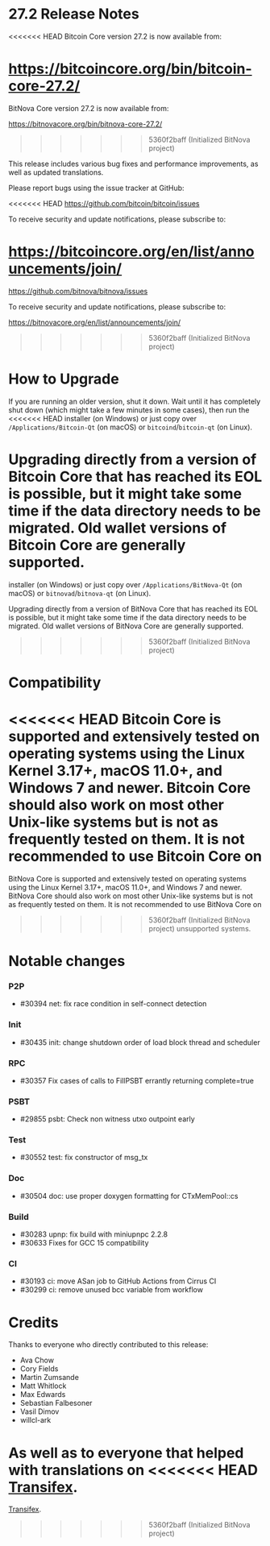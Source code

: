 27.2 Release Notes
=====================

<<<<<<< HEAD
Bitcoin Core version 27.2 is now available from:

  <https://bitcoincore.org/bin/bitcoin-core-27.2/>
=======
BitNova Core version 27.2 is now available from:

  <https://bitnovacore.org/bin/bitnova-core-27.2/>
>>>>>>> 5360f2baff (Initialized BitNova project)

This release includes various bug fixes and performance
improvements, as well as updated translations.

Please report bugs using the issue tracker at GitHub:

<<<<<<< HEAD
  <https://github.com/bitcoin/bitcoin/issues>

To receive security and update notifications, please subscribe to:

  <https://bitcoincore.org/en/list/announcements/join/>
=======
  <https://github.com/bitnova/bitnova/issues>

To receive security and update notifications, please subscribe to:

  <https://bitnovacore.org/en/list/announcements/join/>
>>>>>>> 5360f2baff (Initialized BitNova project)

How to Upgrade
==============

If you are running an older version, shut it down. Wait until it has completely
shut down (which might take a few minutes in some cases), then run the
<<<<<<< HEAD
installer (on Windows) or just copy over `/Applications/Bitcoin-Qt` (on macOS)
or `bitcoind`/`bitcoin-qt` (on Linux).

Upgrading directly from a version of Bitcoin Core that has reached its EOL is
possible, but it might take some time if the data directory needs to be migrated. Old
wallet versions of Bitcoin Core are generally supported.
=======
installer (on Windows) or just copy over `/Applications/BitNova-Qt` (on macOS)
or `bitnovad`/`bitnova-qt` (on Linux).

Upgrading directly from a version of BitNova Core that has reached its EOL is
possible, but it might take some time if the data directory needs to be migrated. Old
wallet versions of BitNova Core are generally supported.
>>>>>>> 5360f2baff (Initialized BitNova project)

Compatibility
==============

<<<<<<< HEAD
Bitcoin Core is supported and extensively tested on operating systems
using the Linux Kernel 3.17+, macOS 11.0+, and Windows 7 and newer. Bitcoin
Core should also work on most other Unix-like systems but is not as
frequently tested on them. It is not recommended to use Bitcoin Core on
=======
BitNova Core is supported and extensively tested on operating systems
using the Linux Kernel 3.17+, macOS 11.0+, and Windows 7 and newer. BitNova
Core should also work on most other Unix-like systems but is not as
frequently tested on them. It is not recommended to use BitNova Core on
>>>>>>> 5360f2baff (Initialized BitNova project)
unsupported systems.

Notable changes
===============

### P2P

- #30394 net: fix race condition in self-connect detection

### Init

- #30435 init: change shutdown order of load block thread and scheduler

### RPC

- #30357 Fix cases of calls to FillPSBT errantly returning complete=true

### PSBT

- #29855 psbt: Check non witness utxo outpoint early

### Test

- #30552 test: fix constructor of msg_tx

### Doc

- #30504 doc: use proper doxygen formatting for CTxMemPool::cs

### Build

- #30283 upnp: fix build with miniupnpc 2.2.8
- #30633 Fixes for GCC 15 compatibility

### CI

- #30193 ci: move ASan job to GitHub Actions from Cirrus CI
- #30299 ci: remove unused bcc variable from workflow

Credits
=======

Thanks to everyone who directly contributed to this release:

- Ava Chow
- Cory Fields
- Martin Zumsande
- Matt Whitlock
- Max Edwards
- Sebastian Falbesoner
- Vasil Dimov
- willcl-ark

As well as to everyone that helped with translations on
<<<<<<< HEAD
[Transifex](https://www.transifex.com/bitcoin/bitcoin/).
=======
[Transifex](https://www.transifex.com/bitnova/bitnova/).
>>>>>>> 5360f2baff (Initialized BitNova project)
